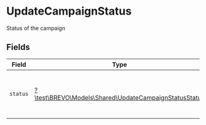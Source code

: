 # UpdateCampaignStatus

Status of the campaign


## Fields

| Field                                                                                                      | Type                                                                                                       | Required                                                                                                   | Description                                                                                                |
| ---------------------------------------------------------------------------------------------------------- | ---------------------------------------------------------------------------------------------------------- | ---------------------------------------------------------------------------------------------------------- | ---------------------------------------------------------------------------------------------------------- |
| `status`                                                                                                   | [?\test\BREVO\Models\Shared\UpdateCampaignStatusStatus](../../Models/Shared/UpdateCampaignStatusStatus.md) | :heavy_minus_sign:                                                                                         | Note:- **replicateTemplate** status will be available **only for template type campaigns.**<br/>           |